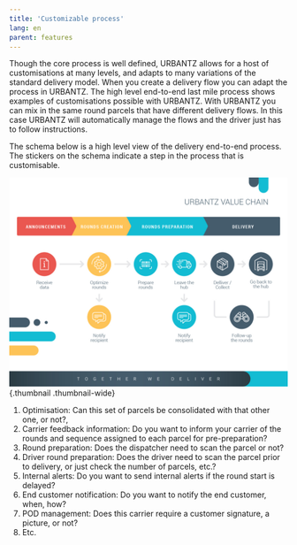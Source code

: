```yaml
---
title: 'Customizable process'
lang: en
parent: features
---
```


Though the core process is well defined, URBANTZ allows for a host of customisations at many levels, and adapts to many variations of the standard delivery model. When you create a delivery flow you can adapt the process in URBANTZ. The high level end-to-end last mile process shows examples of customisations possible with URBANTZ.
With URBANTZ you can mix in the same round parcels that have different delivery flows. In this case URBANTZ will automatically manage the flows and the driver just has to follow instructions.

The schema below is a high level view of the delivery end-to-end process. The stickers on the schema indicate a step in the process that is customisable.

![](process.jpg){.thumbnail .thumbnail-wide}

1.	Optimisation: Can this set of parcels be consolidated with that other one, or not?, 
2.	Carrier feedback information: Do you want to inform your carrier of the rounds and sequence assigned to each parcel for pre-preparation?
3.	Round preparation: Does the dispatcher need to scan the parcel or not?
4.	Driver round preparation: Does the driver need to scan the parcel prior to delivery, or just check the number of parcels, etc.? 
5.	Internal alerts: Do you want to send internal alerts if the round start is delayed?
6.	End customer notification: Do you want to notify the end customer, when, how?
7.	POD management: Does this carrier require a customer signature, a picture, or not? 
8.	Etc.